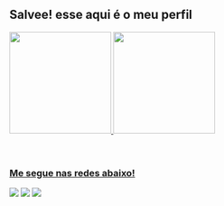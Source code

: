 ## Salvee! esse aqui é o meu perfil

 <div>
  <a href="https://github.com/D1N0ssauron">
  <img height="180em" src="https://github-readme-stats.vercel.app/api?username=D1N0ssauron&show_icons=true&theme=tokyonight&include_all_commits=true&count_private=true"/>
  <img height="180em" src="https://github-readme-stats.vercel.app/api/top-langs/?username=D1N0ssauron&layout=compact&langs_count=6&theme=tokyonight"/>
</div>
<div style="display: inline_block"><br />
<!--   <img align="center" alt="HTML" height="30" width="40" src="https://raw.githubusercontent.com/devicons/devicon/master/icons/html5/html5-original.svg">
  <img align="center" alt="CSS" height="30" width="40" src="https://raw.githubusercontent.com/devicons/devicon/master/icons/css3/css3-original.svg">
  <img align="center" alt="Js" height="30" width="40" src="https://raw.githubusercontent.com/devicons/devicon/master/icons/javascript/javascript-plain.svg">
   <img align="center" alt="bootstrap" height="30" width="40" src="https://cdn.jsdelivr.net/gh/devicons/devicon/icons/bootstrap/bootstrap-plain.svg" /> -->

</div>
 
 <br />
 
  ### Me segue nas redes abaixo!
 
<div> 
  <a href="https://instagram.com/tiago.rissetto" target="_blank"><img src="https://img.shields.io/badge/-Instagram-%23E4405F?style=for-the-badge&logo=instagram&logoColor=white" target="_blank"></a>
  <a href = "mailto:tiago.tiagorissetto@gmail.com"><img src="https://img.shields.io/badge/-Gmail-%23333?style=for-the-badge&logo=gmail&logoColor=white" target="_blank"></a>
  <a href="https://www.linkedin.com/in/tiago-rissetto-7a7752212" target="_blank"><img src="https://img.shields.io/badge/-LinkedIn-%230077B5?style=for-the-badge&logo=linkedin&logoColor=white" target="_blank"></a> 
  <!--<a href="https://discord.gg/D1N0ssauron#9153" target="_blank"><img src="https://img.shields.io/badge/Discord-7289DA?style=for-the-badge&logo=discord&logoColor=white" target="_blank"></a>-->
</div>
